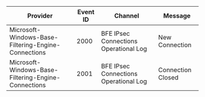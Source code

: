 Provider                                             |  Event ID  |  Channel                                |  Message
-----------------------------------------------------|------------|-----------------------------------------|-------------------
Microsoft-Windows-Base-Filtering-Engine-Connections  |  2000      |  BFE IPsec Connections Operational Log  |  New Connection
Microsoft-Windows-Base-Filtering-Engine-Connections  |  2001      |  BFE IPsec Connections Operational Log  |  Connection Closed